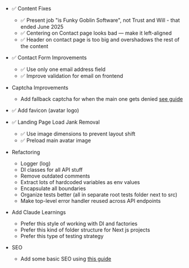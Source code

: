 - ✅ Content Fixes
  - ✅ Present job "is Funky Goblin Software", not Trust and Will - that ended June 2025
  - ✅ Centering on Contact page looks bad — make it left-aligned
  - ✅ Header on contact page is too big and overshadows the rest of the content

- ✅ Contact Form Improvements
  - ✅ Use only one email address field
  - ✅ Improve validation for email on frontend

- Captcha Improvements
  - Add fallback captcha for when the main one gets denied [see guide](./IMPROVE_CAPTCHA.md)

- ✅ Add favicon (avatar logo)

- ✅ Landing Page Load Jank Removal
  - ✅ Use image dimensions to prevent layout shift
  - ✅ Preload main avatar image

- Refactoring
  - Logger (log)
  - DI classes for all API stuff
  - Remove outdated comments
  - Extract lots of hardcoded variables as env values
  - Encapsulate all boundaries
  - Organize tests better (all in separate root tests folder next to src)
  - Make top-level error handler reused across API endpoints

- Add Claude Learnings
  - Prefer this style of working with DI and factories
  - Prefer this kind of folder structure for Next js projects
  - Prefer this type of testing strategy

- SEO
  - Add some basic SEO using [this guide](./SearchEngineOptimization.md)
